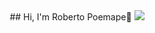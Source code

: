 <div align='center'> 
## Hi, I'm Roberto Poemape👋

<img src='https://www.google.com/url?sa=i&url=https%3A%2F%2Fes.pngtree.com%2Ffree-logo-png&psig=AOvVaw2YQlNBhrV6-1Jc6rfI9wOO&ust=1738178921102000&source=images&cd=vfe&opi=89978449&ved=0CBEQjRxqFwoTCMia6pqTmYsDFQAAAAAdAAAAABAE'>
<!--
**Robertopoemape/Robertopoemape** is a ✨ _special_ ✨ repository because its `README.md` (this file) appears on your GitHub profile.

Here are some ideas to get you started:

- 🔭 I’m currently working on ...
- 🌱 I’m currently learning ...
- 👯 I’m looking to collaborate on ...
- 🤔 I’m looking for help with ...
- 💬 Ask me about ...
- 📫 How to reach me: ...
- 😄 Pronouns: ...
- ⚡ Fun fact: ...
-->

